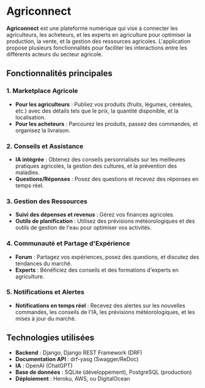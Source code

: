 # Agriconnect

**Agriconnect** est une plateforme numérique qui vise à connecter les agriculteurs, les acheteurs, et les experts en agriculture pour optimiser la production, la vente, et la gestion des ressources agricoles. L'application propose plusieurs fonctionnalités pour faciliter les interactions entre les différents acteurs du secteur agricole.

## Fonctionnalités principales

### 1. Marketplace Agricole
- **Pour les agriculteurs** : Publiez vos produits (fruits, légumes, céréales, etc.) avec des détails tels que le prix, la quantité disponible, et la localisation.
- **Pour les acheteurs** : Parcourez les produits, passez des commandes, et organisez la livraison.

### 2. Conseils et Assistance
- **IA intégrée** : Obtenez des conseils personnalisés sur les meilleures pratiques agricoles, la gestion des cultures, et la prévention des maladies.
- **Questions/Réponses** : Posez des questions et recevez des réponses en temps réel.

### 3. Gestion des Ressources
- **Suivi des dépenses et revenus** : Gérez vos finances agricoles.
- **Outils de planification** : Utilisez des prévisions météorologiques et des outils de gestion de l'eau pour optimiser vos activités.

### 4. Communauté et Partage d'Expérience
- **Forum** : Partagez vos expériences, posez des questions, et discutez des tendances du marché.
- **Experts** : Bénéficiez des conseils et des formations d'experts en agriculture.

### 5. Notifications et Alertes
- **Notifications en temps réel** : Recevez des alertes sur les nouvelles commandes, les conseils de l'IA, les prévisions météorologiques, et les mises à jour du marché.

## Technologies utilisées

- **Backend** : Django, Django REST Framework (DRF)
- **Documentation API** : drf-yasg (Swagger/ReDoc)
- **IA** : OpenAI (ChatGPT)
- **Base de données** : SQLite (développement), PostgreSQL (production)
- **Déploiement** : Heroku, AWS, ou DigitalOcean
